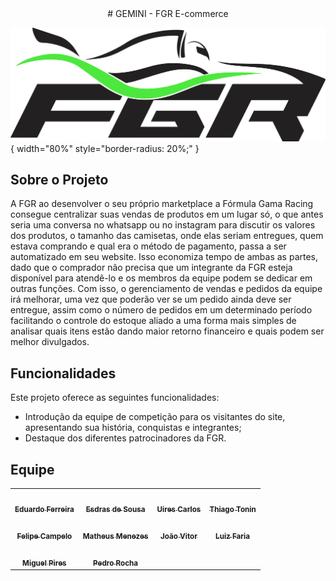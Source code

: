 <center>
# <a>GEMINI - FGR E-commerce</a>
</center>

![Figura 1: Logo FGR](assets/LogoFGR.png){ width="80%" style="border-radius: 20%;" }





## <a> Sobre o Projeto</a>

A FGR ao desenvolver o seu próprio marketplace a Fórmula Gama Racing consegue centralizar suas vendas de produtos em um lugar só, o que antes seria uma conversa no whatsapp ou no instagram para discutir os valores dos produtos, o tamanho das camisetas, onde elas seriam entregues, quem estava comprando e qual era o método de pagamento, passa a ser automatizado em seu website.
Isso economiza tempo de ambas as partes, dado que o comprador não precisa que um integrante da FGR esteja disponível para atendê-lo e os membros da equipe podem se dedicar em outras funções.
Com isso, o gerenciamento de vendas e pedidos da equipe irá melhorar, uma vez que poderão ver se um pedido ainda deve ser entregue, assim como o número de pedidos em um determinado período facilitando o controle do estoque aliado a uma forma mais simples de analisar quais itens estão dando maior retorno financeiro e quais podem ser melhor divulgados.

## <a> Funcionalidades </a>

Este projeto oferece as seguintes funcionalidades:

- Introdução da equipe de competição para os visitantes do site, apresentando sua história, conquistas e integrantes;
- Destaque dos diferentes patrocinadores da FGR.


## <a> Equipe </a>
<center>
<table>
  <tr>
    <td align="center"><a href="https://github.com/eduardoferre"><img style="border-radius: 50%;" src="https://avatars.githubusercontent.com/u/67663168?v=4" width="100px;" alt=""/><br /><sub><b>Eduardo Ferreira</b></sub></a></td>
    <td align="center"><a href="https://github.com/Edzada"><img style="border-radius: 50%;" src="https://avatars.githubusercontent.com/u/122990164?v=4" width="100px;" alt=""/><br /><sub><b>Esdras de Sousa</b></sub></a></td>
    <td align="center"><a href="https://github.com/uires2023"><img style="border-radius: 50%;" src="https://avatars.githubusercontent.com/u/88348553?v=4" width="100px;" alt=""/><br /><sub><b>Uires Carlos</b></sub></a></td>
    <td align="center"><a href="https://github.com/audittmega"><img style="border-radius: 50%;" src="https://avatars.githubusercontent.com/u/143733162?v=4" width="100px;" alt=""/><br /><sub><b>Thiago Tonin</b></sub></a></td>
  </tr>
  <tr>
    <td align="center"><a href="https://github.com/felipeacampelo"><img style="border-radius: 50%;" src="https://avatars.githubusercontent.com/u/169858938?v=4" width="100px;" alt=""/><br /><sub><b>Felipe Campelo</b></sub></a></td>
    <td align="center"><a href="https://github.com/iBizu"><img style="border-radius: 50%;" src="https://avatars.githubusercontent.com/u/108238526?v=4" width="100px;" alt=""/><br /><sub><b>Matheus Menezes</b></sub></a></td>
    <td align="center"><a href="https://github.com/jv-ibiapina"><img style="border-radius: 50%;" src="https://avatars.githubusercontent.com/u/151571305?v=4" width="100px;" alt=""/><br /><sub><b>João Vitor</b></sub></a></td>
    <td align="center"><a href="https://github.com/luizfaria1989"><img style="border-radius: 50%;" src="https://avatars.githubusercontent.com/u/90045018?v=4" width="100px;" alt=""/><br /><sub><b>Luiz Faria</b></sub></a></td>
  </tr>
  <tr>
    <td align="center"><a href="https://github.com/miguelpiresgomes25"><img style="border-radius: 50%;" src="https://avatars.githubusercontent.com/u/119467483?v=4" width="100px;" alt=""/><br /><sub><b>Miguel Pires</b></sub></a></td>
    <td align="center"><a href="https://github.com/pedrorocharfl"><img style="border-radius: 50%;" src="https://avatars.githubusercontent.com/u/144711802?v=4" width="100px;" alt=""/><br /><sub><b>Pedro Rocha</b></sub></a></td>
  </tr>
</table>
</center>